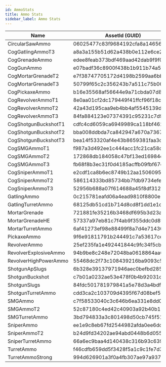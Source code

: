 ```yaml
---
id: AmmoStats
title: Ammo Stats
sidebar_label: Ammo Stats
---
```


Name | AssetId (GUID) | Damage | Range
--- | --- | --- | ---
CircularSawAmmo | 06025477c83f9684192cfa8a14656894 | 20 | 2.4
CogGatlingAmmoT3 | a8a3a155b51d62a438b0e112e6ce2a07 | 5 | 40
CogGrenadeAmmo | edee8feab373bdf469aad42dab9f9f01 | 20 | 10
CogGunAmmo | e07badf36c8900f438b1b911b74a5c66 | 10 | 35
CogMortarGrenadeT2 | e7f38747705172d4198b2599aa6bbc3c | 60 | 60
CogMortarGrenadeT3 | 50799f65c2c356243b7a511c75b06a01 | 80 | 60
CogPickaxeAmmo | b16e35568af56644e9a71cbda07d881a | 15 | 2.4
CogRevolverAmmoT1 | 8e0aa01cf2dc179449f41ffcf96f18c1 | 9 | 50
CogRevolverAmmoT2 | 42a43d195caa9eb4bb4af5545139d511 | 16 | 50
CogRevolverAmmoT3 | 84fa884123e07374391c95231c7d9c36 | 25 | 50
CogShotgunBuckshotT1 | cdfc4cd6059ca6949989ca118bf46272 | 2 | 25
CogShotgunBuckshotT2 | bba008ddbda7ca842947a670a7367b2b | 2 | 25
CogShotgunBuckshotT3 | bea14f53320af4e43b8659381faa3cce | 2 | 25
CogSMGAmmoT1 | f987a3d492ee1c444acc1fc21ca58c3b | 2 | 35
CogSMGAmmoT2 | 172868db184058c47bf13ed16984d7d9 | 4 | 35
CogSMGAmmoT3 | fb68f8b3ec31f0d4185acffb09fbf67c | 6 | 35
CogSniperAmmoT1 | e2cdf1ca8b6ec8749b12aa1506095077 | 40 | 60
CogSniperAmmoT2 | 586114333bd85734bb7fdb9734efe7dc | 60 | 60
CogSniperAmmoT3 | 52956b688a07f614688a45f8df312875 | 80 | 60
GatlingAmmo | 0c215781eafd06a4ead9810f8800e13a | 6 | 50
GatlingTurretAmmo | 68125db51cd1b714d8cd8f1dd1e1d374 | 6 | 40
MortarGrenade | 721881fe35216b3468df695b3d23acda | 60 | 60
MortarGrenadeHE | 57337a97eb81c7f4ab9f355ddc0d8fdc | 200 | 60
MortarTurretAmmo | 6af41273ef98e88499f8a7d4e71430c6 | 120 | 60
PickaxeAmmo | 9f6e91811791b244491c7a53617cee85 | 10 | 2.4
RevolverAmmo | 25ef235fa1e492441844c9fc34f5cb47 | 6 | 40
RevolverExplosiveAmmo | 94b9be8c248e72048ba0618864aa0611 | 20 | 40
RevolverHighPowerAmmo | 55468dc2f73c108439216ba9093c549e | 15 | 55
ShotgunApSlugs | 6b328e39137971946aec0befbd285190 | 30 | 40
ShotgunBuckshot | c7b01a0232ae53e478f0b4b92031c416 | 4.5 | 30
ShotgunSlugs | 84fdc501781979841a5e78d3a4bdfe03 | 20 | 45
ShotgunTurretAmmo | cdd3ca2c103709d4395f67d08bef56f9 | 9 | 30
SMGAmmo | c7f58533040c3c646b6ea331e8dd0e76 | 3 | 40
SMGAmmoT2 | 52c87180c4ed42c40903a92b40b127f5 | 5 | 40
SMGTurretAmmo | 3bd794833a3c801498d50cb745f51734 | 4 | 45
SniperAmmo | ee1e9c8eb67fd2544982afda0ee6dcf2 | 25 | 300
SniperAmmoT2 | b24d9fd34202ae94abd0448b6d05516d | 55 | 300
SniperTurretAmmo | 66a6ec9baa4d140438c316b93c639a72 | 100 | 80
TurretAmmo | f46cdfb659dd5f3428f5a1c9c1fe7d32 | 10 | 50
TurretAmmoStrong | 994d626901a3f0a4fb307ae97a937f9b | 5 | 50